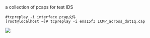 a collection of pcaps for test IDS

```shell
#tcpreplay -i interface pcap文件
[root@localhost ~]# tcpreplay -i ens15f3 ICMP_across_dot1q.cap
```
![](https://ws1.sinaimg.cn/large/006tKfTcgy1g0bk8pkxepj311y0amgnn.jpg)
